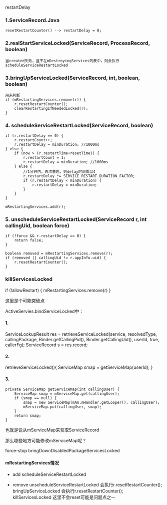 restartDelay

### 1.ServiceRecord.Java  
    resetRestartCounter() --> restartDelay = 0;

### 2.realStartServiceLocked(ServiceRecord, ProcessRecord, boolean)
    当created失败，且不在mDestroyingServices列表中，则会执行scheduleServiceRestartLocked

### 3.bringUpServiceLocked(ServiceRecord, int, boolean, boolean)
    用来判断
    if (mRestartingServices.remove(r)) {
        r.resetRestartCounter();
        clearRestartingIfNeededLocked(r);
    }

### 4. scheduleServiceRestartLocked(ServiceRecord, boolean)

    if (r.restartDelay == 0) {
        r.restartCount++;
        r.restartDelay = minDuration; //1000ms
    } else {
        if (now > (r.restartTime+resetTime)) {
            r.restartCount = 1;
            r.restartDelay = minDuration; //1000ms
        } else {
            //1分钟内，再次重启，则delay时间乘以4
            r.restartDelay *= SERVICE_RESTART_DURATION_FACTOR;
            if (r.restartDelay < minDuration) {
                r.restartDelay = minDuration;
            }
        }
    }

    mRestartingServices.add(r);


### 5. unscheduleServiceRestartLocked(ServiceRecord r, int callingUid, boolean force)

    if (!force && r.restartDelay == 0) {
        return false;
    }

    boolean removed = mRestartingServices.remove(r);
    if (removed || callingUid != r.appInfo.uid) {
        r.resetRestartCounter();
    }


### killServicesLocked

if (!allowRestart) {
    mRestartingServices.remove(r)
}

这里是个可能突破点

ActiveServies.bindServiceLocked中：

#### 1.
ServiceLookupResult res =
           retrieveServiceLocked(service, resolvedType, callingPackage,
                   Binder.getCallingPid(), Binder.getCallingUid(), userId, true, callerFg);
ServiceRecord s = res.record;

#### 2.

retrieveServiceLocked(){
    ServiceMap smap = getServiceMap(userId);
}

#### 3.

    private ServiceMap getServiceMap(int callingUser) {
        ServiceMap smap = mServiceMap.get(callingUser);
        if (smap == null) {
            smap = new ServiceMap(mAm.mHandler.getLooper(), callingUser);
            mServiceMap.put(callingUser, smap);
        }
        return smap;
    }

也就是说从mServiceMap来获取ServiceRecord


那么哪些地方可能修改mServiceMap呢？

force-stop
    bringDownDisabledPackageServicesLocked


#### mRestartingServices情况

- add
scheduleServiceRestartLocked

- remove
unscheduleServiceRestartLocked 会执行r.resetRestartCounter();
bringUpServiceLocked 会执行r.resetRestartCounter();
killServicesLocked 这里不会reset可能是问题点之一
